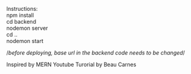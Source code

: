 Instructions:<br/>
npm install<br/>
cd backend<br/>
nodemon server<br/>
cd ..<br/>
nodemon start<br/>

/*before deploying, base url in the backend code needs to be changed*/

Inspired by MERN Youtube Turorial by Beau Carnes
